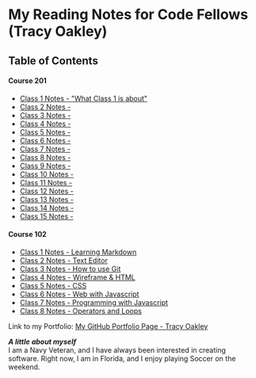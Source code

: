 # My Reading Notes for Code Fellows (Tracy Oakley)

## Table of Contents

#### Course 201

* [Class 1 Notes - "What Class 1 is about"](201/class1notes.md)
* [Class 2 Notes - ](201/class2notes.md)
* [Class 3 Notes - ](201/class3notes.md)
* [Class 4 Notes - ](201/class4notes.md)
* [Class 5 Notes - ](201/class5notes.md)
* [Class 6 Notes - ](201/class6notes.md)
* [Class 7 Notes - ](201/class7notes.md)
* [Class 8 Notes - ](201/class8notes.md)
* [Class 9 Notes - ](201/class9notes.md)
* [Class 10 Notes - ](201/class10notes.md)
* [Class 11 Notes - ](201/class11notes.md)
* [Class 12 Notes - ](201/class12notes.md)
* [Class 13 Notes - ](201/class13notes.md)
* [Class 14 Notes - ](201/class14notes.md)
* [Class 15 Notes - ](201/class15notes.md)

#### Course 102

* [Class 1 Notes - Learning Markdown](102/class1notes.md)
* [Class 2 Notes - Text Editor](102/class2notes.md)
* [Class 3 Notes - How to use Git](102/class3notes.md)
* [Class 4 Notes - Wireframe & HTML](102/class4notes.md)
* [Class 5 Notes - CSS](102/class5notes.md)
* [Class 6 Notes - Web with Javascript](102/class6notes.md)
* [Class 7 Notes - Programming with Javascript](102/class7notes.md)
* [Class 8 Notes - Operators and Loops](102/class8notes.md)

Link to my Portfolio: [My GitHub Portfolio Page - Tracy Oakley](https://github.com/TracyOakley)

***A little about myself***  
I am a Navy Veteran, and I have always been interested in creating software. Right now, I am in Florida, and I enjoy playing Soccer on the weekend.  